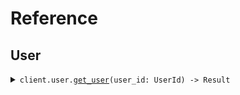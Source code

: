 # Reference
## User
<details><summary><code>client.user.<a href="/src/api/resources/user/client.rs">get_user</a>(user_id: UserId) -> Result<User, ApiError></code></summary>
<dl>
<dd>

#### 🔌 Usage

<dl>
<dd>

<dl>
<dd>

```rust
use seed_version::{ClientConfig, VersionClient};

#[tokio::main]
async fn main() {
    let config = ClientConfig {
        ..Default::default()
    };
    let client = VersionClient::new(config).expect("Failed to build client");
    client
        .user
        .get_user(&UserId("userId".to_string()), None)
        .await;
}
```
</dd>
</dl>
</dd>
</dl>

#### ⚙️ Parameters

<dl>
<dd>

<dl>
<dd>

**user_id:** `UserId` 
    
</dd>
</dl>
</dd>
</dl>


</dd>
</dl>
</details>
